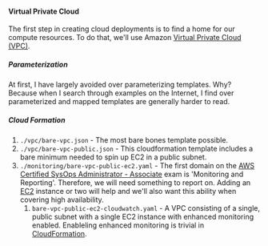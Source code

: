 #### Virtual Private Cloud

The first step in creating cloud deployments is to find a home for our compute resources.  To do that, we'll use Amazon [Virtual Private Cloud (VPC)](https://aws.amazon.com/vpc/).   

##### Parameterization
At first, I have largely avoided over parameterizing templates.  Why?  Because when I search through examples on the Internet, I find over parameterized and mapped templates are generally harder to read.

##### Cloud Formation
1.  `./vpc/bare-vpc.json` - The most bare bones template possible.
1.  `./vpc/bare-vpc-public.json` - This cloudformation template includes a bare minimum needed to spin up EC2 in a public subnet.  
1.  `./monitoring/bare-vpc-public-ec2.yaml` - The first domain on the [AWS Certified SysOps Administrator - Associate](https://aws.amazon.com/certification/certified-sysops-admin-associate/) exam is 'Monitoring and Reporting'.  Therefore, we will need something to report on.  Adding an [EC2](https://docs.aws.amazon.com/AWSCloudFormation/latest/UserGuide/aws-properties-ec2-instance.html) instance or two will help and we'll also want this ability when covering high availability.
    1.  `bare-vpc-public-ec2-cloudwatch.yaml` - A VPC consisting of a single, public subnet with a single EC2 instance with enhanced monitoring enabled.  Enableling enhanced monitoring is trivial in [CloudFormation](https://docs.aws.amazon.com/AWSCloudFormation/latest/UserGuide/aws-properties-ec2-instance.html#cfn-ec2-instance-monitoring).  
